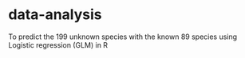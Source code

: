 # data-analysis

To predict the 199 unknown species with the known 89 species using Logistic regression (GLM) in R
